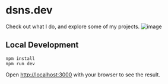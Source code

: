 # dsns.dev
Check out what I do, and explore some of my projects.
![image](https://github.com/user-attachments/assets/56f2bd56-8617-450c-adb7-efc837e8363f)

## Local Development

```
npm install
npm run dev
```

Open [http://localhost:3000](http://localhost:3000) with your browser to see the result.
